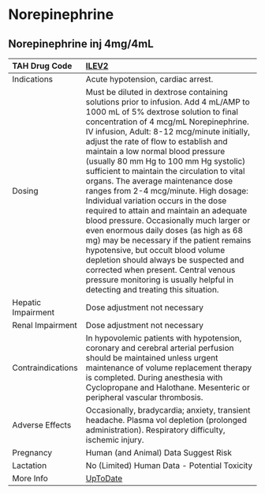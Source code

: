 # Norepinephrine

## Norepinephrine inj 4mg/4mL

| TAH Drug Code      | [ILEV2](https://www.tahsda.org.tw/drugs/hissearch.php?drug_code=ILEV2)                                                                                                                                                                                                                                                                                                                                                                                                                                                                                                                                                                                                                                                                                                                                                                                                                                |
|:-------------------|:------------------------------------------------------------------------------------------------------------------------------------------------------------------------------------------------------------------------------------------------------------------------------------------------------------------------------------------------------------------------------------------------------------------------------------------------------------------------------------------------------------------------------------------------------------------------------------------------------------------------------------------------------------------------------------------------------------------------------------------------------------------------------------------------------------------------------------------------------------------------------------------------------|
| Indications        | Acute hypotension, cardiac arrest.                                                                                                                                                                                                                                                                                                                                                                                                                                                                                                                                                                                                                                                                                                                                                                                                                                                                    |
| Dosing             | Must be diluted in dextrose containing solutions prior to infusion. Add 4 mL/AMP to 1000 mL of 5% dextrose solution to final concentration of 4 mcg/mL Norepinephrine. IV infusion, Adult: 8-12 mcg/minute initially, adjust the rate of flow to establish and maintain a low normal blood pressure (usually 80 mm Hg to 100 mm Hg systolic) sufficient to maintain the circulation to vital organs. The average maintenance dose ranges from 2-4 mcg/minute. High dosage: Individual variation occurs in the dose required to attain and maintain an adequate blood pressure. Occasionally much larger or even enormous daily doses (as high as 68 mg) may be necessary if the patient remains hypotensive, but occult blood volume depletion should always be suspected and corrected when present. Central venous pressure monitoring is usually helpful in detecting and treating this situation. |
| Hepatic Impairment | Dose adjustment not necessary                                                                                                                                                                                                                                                                                                                                                                                                                                                                                                                                                                                                                                                                                                                                                                                                                                                                         |
| Renal Impairment   | Dose adjustment not necessary                                                                                                                                                                                                                                                                                                                                                                                                                                                                                                                                                                                                                                                                                                                                                                                                                                                                         |
| Contraindications  | In hypovolemic patients with hypotension, coronary and cerebral arterial perfusion should be maintained unless urgent maintenance of volume replacement therapy is completed. During anesthesia with Cyclopropane and Halothane. Mesenteric or peripheral vascular thrombosis.                                                                                                                                                                                                                                                                                                                                                                                                                                                                                                                                                                                                                        |
| Adverse Effects    | Occasionally, bradycardia; anxiety, transient headache. Plasma vol depletion (prolonged administration). Respiratory difficulty, ischemic injury.                                                                                                                                                                                                                                                                                                                                                                                                                                                                                                                                                                                                                                                                                                                                                     |
| Pregnancy          | Human (and Animal) Data Suggest Risk                                                                                                                                                                                                                                                                                                                                                                                                                                                                                                                                                                                                                                                                                                                                                                                                                                                                  |
| Lactation          | No (Limited) Human Data - Potential Toxicity                                                                                                                                                                                                                                                                                                                                                                                                                                                                                                                                                                                                                                                                                                                                                                                                                                                          |
| More Info          | [UpToDate](https://www.uptodate.com/contents/norepinephrine-noradrenaline-drug-information)                                                                                                                                                                                                                                                                                                                                                                                                                                                                                                                                                                                                                                                                                                                                                                                                           |

